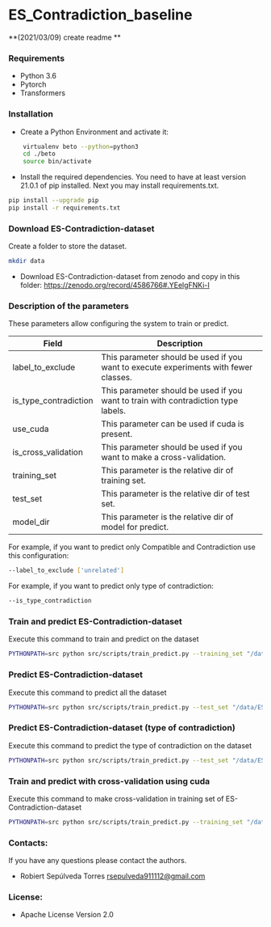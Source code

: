 # ES_Contradiction_baseline

**(2021/03/09) create readme **

### Requirements
* Python 3.6
* Pytorch
* Transformers

### Installation
* Create a Python Environment and activate it:
```bash 
    virtualenv beto --python=python3
    cd ./beto
    source bin/activate
```
* Install the required dependencies. 
You need to have at least version 21.0.1 of pip installed. Next you may install requirements.txt.

```bash
pip install --upgrade pip
pip install -r requirements.txt
```

### Download ES-Contradiction-dataset
Create a folder to store the dataset.

```bash
mkdir data
```
* Download ES-Contradiction-dataset from zenodo and copy in this folder:
https://zenodo.org/record/4586766#.YEelgFNKi-I


### Description of the parameters
These parameters allow configuring the system to train or predict.

|Field|Description|
|---|---|
|label_to_exclude|This parameter should be used if you want to execute experiments with fewer classes.|
|is_type_contradiction|This parameter should be used if you want to train with contradiction type labels.|
|use_cuda|This parameter can be used if cuda is present.|
|is_cross_validation|This parameter should be used if you want to make a cross-validation.|
|training_set|This parameter is the relative dir of training set.|
|test_set|This parameter is the relative dir of test set.|
|model_dir|This parameter is the relative dir of model for predict.|

For example, if you want to predict only Compatible and Contradiction use this configuration:
```bash
--label_to_exclude ['unrelated']
```
For example, if you want to predict only type of contradiction:
```bash
--is_type_contradiction
```

### Train and predict ES-Contradiction-dataset
Execute this command to train and predict on the dataset
```bash
PYTHONPATH=src python src/scripts/train_predict.py --training_set "/data/ES_Contradiction_train_v1.json" --test_set "/data/ES_Contradiction_test_v1.json"
```

### Predict ES-Contradiction-dataset
Execute this command to predict all the dataset
```bash
PYTHONPATH=src python src/scripts/train_predict.py --test_set "/data/ES_Contradiction_test_v1.json" --model_dir "/outputs/checkpoint-x-epoch-y"
```

### Predict ES-Contradiction-dataset (type of contradiction)
Execute this command to predict the type of contradiction on the dataset
```bash
PYTHONPATH=src python src/scripts/train_predict.py --test_set "/data/ES_Contradiction_test_v1.json" --model_dir "/outputs/checkpoint-x-epoch-y" --is_type_contradiction --label_to_exclude "none"
```

### Train and predict with cross-validation using cuda
Execute this command to make cross-validation in training set of ES-Contradiction-dataset
```bash
PYTHONPATH=src python src/scripts/train_predict.py --training_set "/data/ES_Contradiction_train_v1.json" --is_cross_validation --use_cuda
```



### Contacts:
If you have any questions please contact the authors.
  * Robiert Sepúlveda Torres rsepulveda911112@gmail.com  
 
### License:
  * Apache License Version 2.0 


